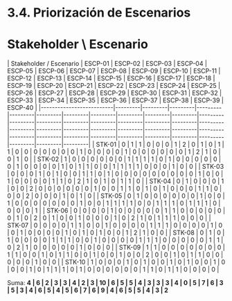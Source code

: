 # 3.4. Priorización de Escenarios

# Stakeholder \ Escenario

| Stakeholder / Escenario | ESCP-01 | ESCP-02 | ESCP-03 | ESCP-04 | ESCP-05 | ESCP-06 | ESCP-07 | ESCP-08 | ESCP-09 | ESCP-10 | ESCP-11 | ESCP-12 | ESCP-13 | ESCP-14 | ESCP-15 | ESCP-16 | ESCP-17 | ESCP-18 | ESCP-19 | ESCP-20 | ESCP-21 | ESCP-22 | ESCP-23 | ESCP-24 | ESCP-25 | ESCP-26 | ESCP-27 | ESCP-28 | ESCP-29 | ESCP-30 | ESCP-31 | ESCP-32 | ESCP-33 | ESCP-34 | ESCP-35 | ESCP-36 | ESCP-37 | ESCP-38 | ESCP-39 | ESCP-40 |
|--------------------------|---------|---------|---------|---------|---------|---------|---------|---------|---------|---------|---------|---------|---------|---------|---------|---------|---------|---------|---------|---------|---------|---------|---------|---------|---------|---------|---------|---------|---------|---------|---------|---------|---------|---------|---------|---------|---------|---------|---------|
| STK-01                  | 0       | 1       | 1       | 0       | 0       | 0       | 1       | 2       | 0       | 1       | 0       | 1       | 1       | 0       | 0       | 0       | 0       | 0       | 0       | 0       | 1       | 0       | 0       | 0       | 0       | 1       | 0       | 0       | 0       | 0       | 0       | 0       | 1       | 2       | 1       | 0       | 0       | 1       | 0       |
| STK-02                  | 1       | 0       | 0       | 0       | 0       | 0       | 0       | 1       | 1       | 1       | 1       | 0       | 1       | 0       | 0       | 0       | 0       | 0       | 0       | 1       | 0       | 0       | 0       | 0       | 1       | 0       | 1       | 1       | 0       | 0       | 1       | 1       | 1       | 1       | 0       | 0       | 0       | 1       | 0       | 0       |
| STK-03                  | 0       | 0       | 0       | 1       | 0       | 1       | 0       | 0       | 1       | 1       | 0       | 1       | 0       | 0       | 0       | 0       | 0       | 0       | 0       | 0       | 0       | 1       | 0       | 0       | 1       | 0       | 0       | 0       | 0       | 1       | 1       | 0       | 2       | 1       | 0       | 1       | 0       | 1       | 1       | 0       |
| STK-04                  | 0       | 1       | 0       | 0       | 0       | 1       | 0       | 0       | 2       | 0       | 0       | 0       | 0       | 0       | 0       | 1       | 0       | 0       | 1       | 1       | 0       | 1       | 0       | 1       | 0       | 0       | 0       | 1       | 1       | 0       | 0       | 0       | 2       | 0       | 0       | 0       | 1       | 0       | 1       | 0       |
| STK-05                  | 0       | 1       | 0       | 0       | 0       | 0       | 0       | 0       | 1       | 0       | 0       | 1       | 0       | 0       | 0       | 0       | 0       | 0       | 0       | 1       | 0       | 0       | 1       | 1       | 1       | 1       | 0       | 0       | 1       | 1       | 1       | 0       | 1       | 1       | 1       | 0       | 0       | 0       | 0       | 1       |
| STK-06                  | 0       | 0       | 0       | 0       | 1       | 0       | 0       | 0       | 0       | 0       | 1       | 1       | 0       | 0       | 0       | 0       | 0       | 0       | 1       | 0       | 2       | 0       | 1       | 0       | 0       | 1       | 0       | 0       | 0       | 1       | 0       | 2       | 1       | 0       | 1       | 1       | 1       | 0       | 0       | 0       |
| STK-07                  | 0       | 0       | 0       | 0       | 1       | 1       | 0       | 0       | 1       | 0       | 0       | 0       | 0       | 1       | 1       | 1       | 0       | 0       | 0       | 0       | 1       | 0       | 0       | 1       | 0       | 0       | 0       | 0       | 1       | 0       | 1       | 0       | 1       | 0       | 0       | 1       | 2       | 1       | 0       | 0       |
| STK-08                  | 0       | 1       | 0       | 1       | 0       | 0       | 0       | 0       | 1       | 1       | 1       | 0       | 0       | 1       | 0       | 0       | 0       | 0       | 1       | 1       | 1       | 0       | 0       | 0       | 0       | 0       | 1       | 1       | 0       | 2       | 1       | 0       | 0       | 0       | 0       | 0       | 1       | 0       | 0       | 0       |
| STK-09                  | 1       | 1       | 0       | 0       | 0       | 0       | 0       | 0       | 0       | 1       | 1       | 0       | 0       | 1       | 0       | 1       | 1       | 0       | 0       | 1       | 0       | 0       | 1       | 0       | 0       | 2       | 0       | 0       | 1       | 0       | 1       | 1       | 0       | 0       | 0       | 0       | 0       | 1       | 0       | 0       |
| STK-10                  | 1       | 0       | 0       | 0       | 1       | 0       | 1       | 0       | 0       | 1       | 0       | 1       | 0       | 0       | 1       | 0       | 0       | 0       | 1       | 0       | 1       | 1       | 1       | 0       | 1       | 0       | 0       | 0       | 0       | 0       | 0       | 1       | 1       | 0       | 1       | 1       | 0       | 0       | 0       | 0       |

Suma: **4 | 6 | 2 | 3 | 3 | 4 | 2 | 3 | 10 | 6 | 5 | 5 | 4 | 3 | 3 | 3 | 4 | 0 | 5 | 7 | 6 | 3 | 5 | 3 | 4 | 6 | 5 | 4 | 5 | 6 | 7 | 6 | 9 | 4 | 6 | 5 | 5 | 4 | 3 | 2**

